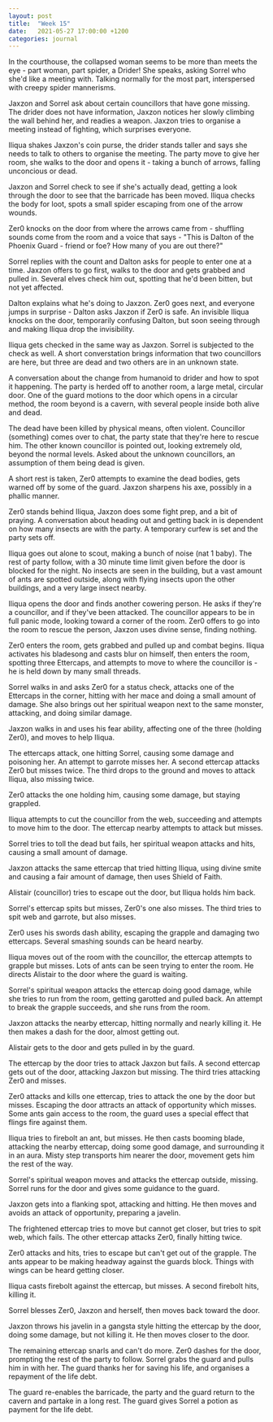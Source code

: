 ```yaml
---
layout: post
title:  "Week 15"
date:   2021-05-27 17:00:00 +1200
categories: journal
---
```

In the courthouse, the collapsed woman seems to be more than meets the eye - part woman, part spider, a Drider! She speaks, asking Sorrel who she'd like a meeting with. Talking normally for the most part, interspersed with creepy spider mannerisms.

Jaxzon and Sorrel ask about certain councillors that have gone missing. The drider does not have information, Jaxzon notices her slowly climbing the wall behind her, and readies a weapon. Jaxzon tries to organise a meeting instead of fighting, which surprises everyone.

Iliqua shakes Jaxzon's coin purse, the drider stands taller and says she needs to talk to others to organise the meeting. The party move to give her room, she walks to the door and opens it - taking a bunch of arrows, falling unconcious or dead.

Jaxzon and Sorrel check to see if she's actually dead, getting a look through the door to see that the barricade has been moved. Iliqua checks the body for loot, spots a small spider escaping from one of the arrow wounds.

Zer0 knocks on the door from where the arrows came from - shuffling sounds come from the room and a voice that says - "This is Dalton of the Phoenix Guard - friend or foe? How many of you are out there?"

Sorrel replies with the count and Dalton asks for people to enter one at a time. Jaxzon offers to go first, walks to the door and gets grabbed and pulled in. Several elves check him out, spotting that he'd been bitten, but not yet affected.

Dalton explains what he's doing to Jaxzon. Zer0 goes next, and everyone jumps in surprise - Dalton asks Jaxzon if Zer0 is safe. An invisible Iliqua knocks on the door, temporarily confusing Dalton, but soon seeing through and making Iliqua drop the invisibility.

Iliqua gets checked in the same way as Jaxzon. Sorrel is subjected to the check as well. A short converstation brings information that two councillors are here, but three are dead and two others are in an unknown state.

A conversation about the change from humanoid to drider and how to spot it happening. The party is herded off to another room, a large metal, circular door. One of the guard motions to the door which opens in a circular method, the room beyond is a cavern, with several people inside both alive and dead.

The dead have been killed by physical means, often violent. Councillor (something) comes over to chat, the party state that they're here to rescue him. The other known councillor is pointed out, looking extremely old, beyond the normal levels. Asked about the unknown councillors, an assumption of them being dead is given.

A short rest is taken, Zer0 attempts to examine the dead bodies, gets warned off by some of the guard. Jaxzon sharpens his axe, possibly in a phallic manner.

Zer0 stands behind Iliqua, Jaxzon does some fight prep, and a bit of praying. A conversation about heading out and getting back in is dependent on how many insects are with the party. A temporary curfew is set and the party sets off.

Iliqua goes out alone to scout, making a bunch of noise (nat 1 baby). The rest of party follow, with a 30 minute time limit given before the door is blocked for the night. No insects are seen in the building, but a vast amount of ants are spotted outside, along with flying insects upon the other buildings, and a very large insect nearby.

Iliqua opens the door and finds another cowering person. He asks if they're a councillor, and if they've been attacked. The councillor appears to be in full panic mode, looking toward a corner of the room. Zer0 offers to go into the room to rescue the person, Jaxzon uses divine sense, finding nothing.

Zer0 enters the room, gets grabbed and pulled up and combat begins. Iliqua activates his bladesong and casts blur on himself, then enters the room, spotting three Ettercaps, and attempts to move to where the councillor is - he is held down by many small threads.

Sorrel walks in and asks Zer0 for a status check, attacks one of the Ettercaps in the corner, hitting with her mace and doing a small amount of damage. She also brings out her spiritual weapon next to the same monster, attacking, and doing similar damage.

Jaxzon walks in and uses his fear ability, affecting one of the three (holding Zer0), and moves to help Iliqua.

The ettercaps attack, one hitting Sorrel, causing some damage and poisoning her. An attempt to garrote misses her. A second ettercap attacks Zer0 but misses twice. The third drops to the ground and moves to attack Iliqua, also missing twice.

Zer0 attacks the one holding him, causing some damage, but staying grappled.

Iliqua attempts to cut the councillor from the web, succeeding and attempts to move him to the door. The ettercap nearby attempts to attack but misses.

Sorrel tries to toll the dead but fails, her spiritual weapon attacks and hits, causing a small amount of damage.

Jaxzon attacks the same ettercap that tried hitting Iliqua, using divine smite and causing a fair amount of damage, then uses Shield of Faith.

Alistair (councillor) tries to escape out the door, but Iliqua holds him back.

Sorrel's ettercap spits but misses, Zer0's one also misses. The third tries to spit web and garrote, but also misses.

Zer0 uses his swords dash ability, escaping the grapple and damaging two ettercaps. Several smashing sounds can be heard nearby.

Iliqua moves out of the room with the councillor, the ettercap attempts to grapple but misses. Lots of ants can be seen trying to enter the room. He directs Alistair to the door where the guard is waiting.

Sorrel's spiritual weapon attacks the ettercap doing good damage, while she tries to run from the room, getting garotted and pulled back. An attempt to break the grapple succeeds, and she runs from the room.

Jaxzon attacks the nearby ettercap, hitting normally and nearly killing it. He then makes a dash for the door, almost getting out.

Alistair gets to the door and gets pulled in by the guard.

The ettercap by the door tries to attack Jaxzon but fails. A second ettercap gets out of the door, attacking Jaxzon but missing. The third tries attacking Zer0 and misses.

Zer0 attacks and kills one ettercap, tries to attack the one by the door but misses. Escaping the door attracts an attack of opportunity which misses. Some ants gain access to the room, the guard uses a special effect that flings fire against them.

Iliqua tries to firebolt an ant, but misses. He then casts booming blade, attacking the nearby ettercap, doing some good damage, and surrounding it in an aura. Misty step transports him nearer the door, movement gets him the rest of the way.

Sorrel's spiritual weapon moves and attacks the ettercap outside, missing. Sorrel runs for the door and gives some guidance to the guard.

Jaxzon gets into a flanking spot, attacking and hitting. He then moves and avoids an attack of opportunity, preparing a javelin.

The frightened ettercap tries to move but cannot get closer, but tries to spit web, which fails. The other ettercap attacks Zer0, finally hitting twice.

Zer0 attacks and hits, tries to escape but can't get out of the grapple. The ants appear to be making headway against the guards block. Things with wings can be heard getting closer.

Iliqua casts firebolt against the ettercap, but misses. A second firebolt hits, killing it.

Sorrel blesses Zer0, Jaxzon and herself, then moves back toward the door.

Jaxzon throws his javelin in a gangsta style hitting the ettercap by the door, doing some damage, but not killing it. He then moves closer to the door.

The remaining ettercap snarls and can't do more. Zer0 dashes for the door, prompting the rest of the party to follow. Sorrel grabs the guard and pulls him in with her. The guard thanks her for saving his life, and organises a repayment of the life debt.

The guard re-enables the barricade, the party and the guard return to the cavern and partake in a long rest. The guard gives Sorrel a potion as payment for the life debt.